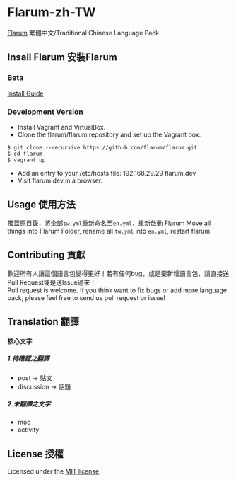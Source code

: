 # Flarum-zh-TW
[Flarum](http://flarum.org) 繁體中文/Traditional Chinese Language Pack  

## Insall Flarum 安裝Flarum

### Beta

[Install Guide](http://flarum.org/docs/installation/)

### Development Version

- Install Vagrant and VirtualBox.
- Clone the flarum/flarum repository and set up the Vagrant box:

```
$ git clone --recursive https://github.com/flarum/flarum.git
$ cd flarum
$ vagrant up
```
- Add an entry to your /etc/hosts file: 192.168.29.29 flarum.dev
- Visit flarum.dev in a browser.



## Usage 使用方法

覆蓋原目錄，將全部`tw.yml`重新命名至`en.yml`，重新啟動 Flarum
Move all things into Flarum Folder, rename all `tw.yml` into `en.yml`, restart flarum

## Contributing 貢獻

歡迎所有人讓這個語言包變得更好！若有任何bug，或是要新增語言包，請直接送Pull Request或是送Issue過來！   
Pull request is welcome. If you think want to fix bugs or add more language pack, please feel free to send us pull request or issue!

## Translation 翻譯

#### 核心文字
##### 1.待確認之翻譯

* post -> 貼文
* discussion -> 話題

##### 2.未翻譯之文字

* mod
* activity

## License 授權

Licensed under the [MIT license](http://www.opensource.org/licenses/mit-license.php)


